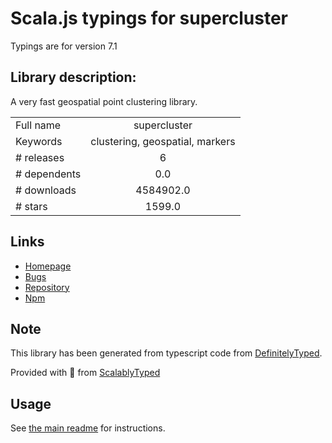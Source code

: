
# Scala.js typings for supercluster

Typings are for version 7.1

## Library description:
A very fast geospatial point clustering library.

|                    |                 |
| ------------------ | :-------------: |
| Full name          | supercluster |
| Keywords           | clustering, geospatial, markers |
| # releases         | 6 |
| # dependents       | 0.0 |
| # downloads        | 4584902.0 |
| # stars            | 1599.0 |

## Links
- [Homepage](https://github.com/mapbox/supercluster#readme)
- [Bugs](https://github.com/mapbox/supercluster/issues)
- [Repository](https://github.com/mapbox/supercluster)
- [Npm](https://www.npmjs.com/package/supercluster)
    


## Note
This library has been generated from typescript code from [DefinitelyTyped](https://definitelytyped.org).

Provided with :purple_heart: from [ScalablyTyped](https://github.com/oyvindberg/ScalablyTyped)

## Usage
See [the main readme](../../readme.md) for instructions.


